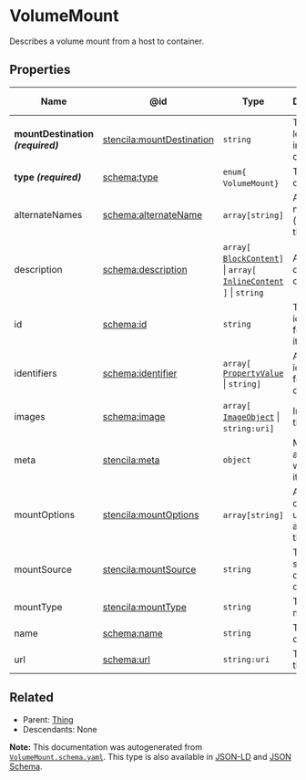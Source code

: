 # VolumeMount

Describes a volume mount from a host to container. 

## Properties

| Name                              | @id                                                                           | Type                                                                                                               | Description                                       | Inherited from                  |
| --------------------------------- | ----------------------------------------------------------------------------- | ------------------------------------------------------------------------------------------------------------------ | ------------------------------------------------- | ------------------------------- |
| **mountDestination _(required)_** | [stencila:mountDestination](https://schema.stenci.la/mountDestination.jsonld) | `string`                                                                                                           | The mount location inside the container.          | [VolumeMount](./VolumeMount.md) |
| **type _(required)_**             | [schema:type](https://schema.org/type)                                        | `enum{`​`VolumeMount`​`}`                                                                                          | The name of the type.                             | [Entity](./Entity.md)           |
| alternateNames                    | [schema:alternateName](https://schema.org/alternateName)                      | `array[`​`string`​`]`                                                                                              | Alternate names (aliases) for the item.           | [Thing](./Thing.md)             |
| description                       | [schema:description](https://schema.org/description)                          | `array[`​[`BlockContent`](./BlockContent.md)​`]` \| `array[`​[`InlineContent`](./InlineContent.md)​`]` \| `string` | A description of the item.                        | [Thing](./Thing.md)             |
| id                                | [schema:id](https://schema.org/id)                                            | `string`                                                                                                           | The identifier for this item.                     | [Entity](./Entity.md)           |
| identifiers                       | [schema:identifier](https://schema.org/identifier)                            | `array[`​[`PropertyValue`](./PropertyValue.md) \| `string`​`]`                                                     | Any kind of identifier for any kind of Thing.     | [Thing](./Thing.md)             |
| images                            | [schema:image](https://schema.org/image)                                      | `array[`​[`ImageObject`](./ImageObject.md) \| `string:uri`​`]`                                                     | Images of the item.                               | [Thing](./Thing.md)             |
| meta                              | [stencila:meta](https://schema.stenci.la/meta.jsonld)                         | `object`                                                                                                           | Metadata associated with this item.               | [Entity](./Entity.md)           |
| mountOptions                      | [stencila:mountOptions](https://schema.stenci.la/mountOptions.jsonld)         | `array[`​`string`​`]`                                                                                              | A list of options to use when applying the mount. | [VolumeMount](./VolumeMount.md) |
| mountSource                       | [stencila:mountSource](https://schema.stenci.la/mountSource.jsonld)           | `string`                                                                                                           | The mount source directory on the host.           | [VolumeMount](./VolumeMount.md) |
| mountType                         | [stencila:mountType](https://schema.stenci.la/mountType.jsonld)               | `string`                                                                                                           | The type of mount.                                | [VolumeMount](./VolumeMount.md) |
| name                              | [schema:name](https://schema.org/name)                                        | `string`                                                                                                           | The name of the item.                             | [Thing](./Thing.md)             |
| url                               | [schema:url](https://schema.org/url)                                          | `string:uri`                                                                                                       | The URL of the item.                              | [Thing](./Thing.md)             |

## Related

-   Parent: [Thing](./Thing.md)
-   Descendants: None

**Note:** This documentation was autogenerated from [`VolumeMount.schema.yaml`](https://github.com/stencila/schema/blob/master/schema/VolumeMount.schema.yaml). This type is also available in [JSON-LD](https://schema.stenci.la/VolumeMount.jsonld) and [JSON Schema](https://schema.stenci.la/VolumeMount.schema.json).
